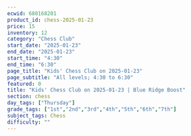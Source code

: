 ```yaml
---
ecwid: 680168201
product_id: chess-2025-01-23
price: 15
inventory: 12
category: "Chess Club"
start_date: "2025-01-23"
end_date: "2025-01-23"
start_time: "4:30"
end_time: "6:30"
page_title: "Kids' Chess Club on 2025-01-23"
page_subtitle: "All levels; 4:30 to 6:30"
featured: 0
title: "Kids' Chess Club on 2025-01-23 | Blue Ridge Boost"
section: chess
day_tags: ["Thursday"]
grade_tags: ["1st","2nd","3rd","4th","5th","6th","7th"]
subject_tags: Chess
difficulty: ""
---
```


